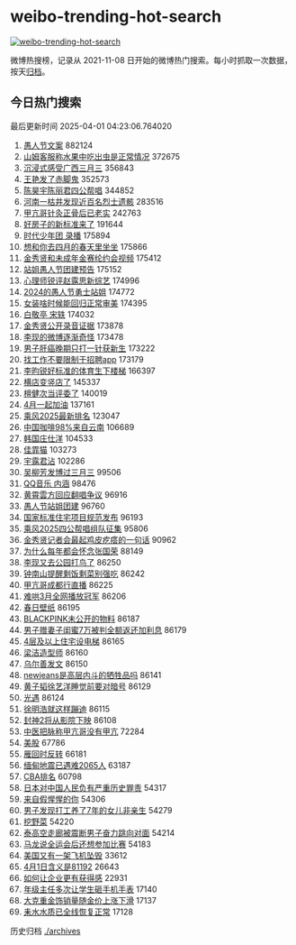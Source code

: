 # weibo-trending-hot-search

[![weibo-trending-hot-search](https://github.com/ameizi/weibo-trending-hot-search/actions/workflows/ci.yml/badge.svg)](https://github.com/ameizi/weibo-trending-hot-search/actions/workflows/ci.yml)

微博热搜榜，记录从 2021-11-08 日开始的微博热门搜索。每小时抓取一次数据，按天[归档](./archives)。

## 今日热门搜索

<!-- BEGIN --> 
最后更新时间 2025-04-01 04:23:06.764020 
1. [愚人节文案](https://s.weibo.com/weibo?q=%E6%84%9A%E4%BA%BA%E8%8A%82%E6%96%87%E6%A1%88&t=31&band_rank=1&Refer=top) 882124
1. [山姆客服称水果中吃出虫是正常情况](https://s.weibo.com/weibo?q=%23%E5%B1%B1%E5%A7%86%E5%AE%A2%E6%9C%8D%E7%A7%B0%E6%B0%B4%E6%9E%9C%E4%B8%AD%E5%90%83%E5%87%BA%E8%99%AB%E6%98%AF%E6%AD%A3%E5%B8%B8%E6%83%85%E5%86%B5%23&t=31&band_rank=2&Refer=top) 372675
1. [沉浸式感受广西三月三](https://s.weibo.com/weibo?q=%23%E6%B2%89%E6%B5%B8%E5%BC%8F%E6%84%9F%E5%8F%97%E5%B9%BF%E8%A5%BF%E4%B8%89%E6%9C%88%E4%B8%89%23&t=31&band_rank=3&Refer=top) 356843
1. [王艳发了赤脚鬼](https://s.weibo.com/weibo?q=%E7%8E%8B%E8%89%B3%E5%8F%91%E4%BA%86%E8%B5%A4%E8%84%9A%E9%AC%BC&t=31&band_rank=4&Refer=top) 352573
1. [陈昊宇陈丽君四公帮唱](https://s.weibo.com/weibo?q=%23%E9%99%88%E6%98%8A%E5%AE%87%E9%99%88%E4%B8%BD%E5%90%9B%E5%9B%9B%E5%85%AC%E5%B8%AE%E5%94%B1%23&t=31&band_rank=5&Refer=top) 344852
1. [河南一枯井发现近百名烈士遗骸](https://s.weibo.com/weibo?q=%23%E6%B2%B3%E5%8D%97%E4%B8%80%E6%9E%AF%E4%BA%95%E5%8F%91%E7%8E%B0%E8%BF%91%E7%99%BE%E5%90%8D%E7%83%88%E5%A3%AB%E9%81%97%E9%AA%B8%23&t=31&band_rank=6&Refer=top) 283516
1. [甲亢哥针灸正骨后已老实](https://s.weibo.com/weibo?q=%23%E7%94%B2%E4%BA%A2%E5%93%A5%E9%92%88%E7%81%B8%E6%AD%A3%E9%AA%A8%E5%90%8E%E5%B7%B2%E8%80%81%E5%AE%9E%23&t=31&band_rank=7&Refer=top) 242763
1. [好房子的新标准来了](https://s.weibo.com/weibo?q=%23%E5%A5%BD%E6%88%BF%E5%AD%90%E7%9A%84%E6%96%B0%E6%A0%87%E5%87%86%E6%9D%A5%E4%BA%86%23&t=31&band_rank=8&Refer=top) 191644
1. [时代少年团 录播](https://s.weibo.com/weibo?q=%E6%97%B6%E4%BB%A3%E5%B0%91%E5%B9%B4%E5%9B%A2%20%E5%BD%95%E6%92%AD&t=31&band_rank=9&Refer=top) 175894
1. [想和你去四月的春天里坐坐](https://s.weibo.com/weibo?q=%23%E6%83%B3%E5%92%8C%E4%BD%A0%E5%8E%BB%E5%9B%9B%E6%9C%88%E7%9A%84%E6%98%A5%E5%A4%A9%E9%87%8C%E5%9D%90%E5%9D%90%23&t=31&band_rank=10&Refer=top) 175866
1. [金秀贤和未成年金赛纶约会视频](https://s.weibo.com/weibo?q=%E9%87%91%E7%A7%80%E8%B4%A4%E5%92%8C%E6%9C%AA%E6%88%90%E5%B9%B4%E9%87%91%E8%B5%9B%E7%BA%B6%E7%BA%A6%E4%BC%9A%E8%A7%86%E9%A2%91&t=31&band_rank=11&Refer=top) 175412
1. [站姐愚人节团建预告](https://s.weibo.com/weibo?q=%23%E7%AB%99%E5%A7%90%E6%84%9A%E4%BA%BA%E8%8A%82%E5%9B%A2%E5%BB%BA%E9%A2%84%E5%91%8A%23&t=31&band_rank=12&Refer=top) 175152
1. [心理师锐评赵露思新综艺](https://s.weibo.com/weibo?q=%23%E5%BF%83%E7%90%86%E5%B8%88%E9%94%90%E8%AF%84%E8%B5%B5%E9%9C%B2%E6%80%9D%E6%96%B0%E7%BB%BC%E8%89%BA%23&t=31&band_rank=13&Refer=top) 174996
1. [2024的愚人节勇士站姐](https://s.weibo.com/weibo?q=2024%E7%9A%84%E6%84%9A%E4%BA%BA%E8%8A%82%E5%8B%87%E5%A3%AB%E7%AB%99%E5%A7%90&t=31&band_rank=14&Refer=top) 174772
1. [女装啥时候能回归正常审美](https://s.weibo.com/weibo?q=%E5%A5%B3%E8%A3%85%E5%95%A5%E6%97%B6%E5%80%99%E8%83%BD%E5%9B%9E%E5%BD%92%E6%AD%A3%E5%B8%B8%E5%AE%A1%E7%BE%8E&t=31&band_rank=15&Refer=top) 174395
1. [白敬亭 宋轶](https://s.weibo.com/weibo?q=%E7%99%BD%E6%95%AC%E4%BA%AD%20%E5%AE%8B%E8%BD%B6&t=31&band_rank=16&Refer=top) 174032
1. [金秀贤公开录音证据](https://s.weibo.com/weibo?q=%23%E9%87%91%E7%A7%80%E8%B4%A4%E5%85%AC%E5%BC%80%E5%BD%95%E9%9F%B3%E8%AF%81%E6%8D%AE%23&t=31&band_rank=17&Refer=top) 173878
1. [李现的微博逐渐奇怪](https://s.weibo.com/weibo?q=%23%E6%9D%8E%E7%8E%B0%E7%9A%84%E5%BE%AE%E5%8D%9A%E9%80%90%E6%B8%90%E5%A5%87%E6%80%AA%23&t=31&band_rank=18&Refer=top) 173478
1. [男子肝癌晚期只打一针获新生](https://s.weibo.com/weibo?q=%23%E7%94%B7%E5%AD%90%E8%82%9D%E7%99%8C%E6%99%9A%E6%9C%9F%E5%8F%AA%E6%89%93%E4%B8%80%E9%92%88%E8%8E%B7%E6%96%B0%E7%94%9F%23&t=31&band_rank=19&Refer=top) 173222
1. [找工作不要限制于招聘app](https://s.weibo.com/weibo?q=%E6%89%BE%E5%B7%A5%E4%BD%9C%E4%B8%8D%E8%A6%81%E9%99%90%E5%88%B6%E4%BA%8E%E6%8B%9B%E8%81%98app&t=31&band_rank=20&Refer=top) 173179
1. [李昀锐好标准的体育生下楼梯](https://s.weibo.com/weibo?q=%23%E6%9D%8E%E6%98%80%E9%94%90%E5%A5%BD%E6%A0%87%E5%87%86%E7%9A%84%E4%BD%93%E8%82%B2%E7%94%9F%E4%B8%8B%E6%A5%BC%E6%A2%AF%23&t=31&band_rank=21&Refer=top) 166397
1. [横店变竖店了](https://s.weibo.com/weibo?q=%23%E6%A8%AA%E5%BA%97%E5%8F%98%E7%AB%96%E5%BA%97%E4%BA%86%23&t=31&band_rank=22&Refer=top) 145337
1. [檀健次当评委了](https://s.weibo.com/weibo?q=%23%E6%AA%80%E5%81%A5%E6%AC%A1%E5%BD%93%E8%AF%84%E5%A7%94%E4%BA%86%23&t=31&band_rank=23&Refer=top) 140019
1. [4月一起加油](https://s.weibo.com/weibo?q=%234%E6%9C%88%E4%B8%80%E8%B5%B7%E5%8A%A0%E6%B2%B9%23&t=31&band_rank=24&Refer=top) 137161
1. [乘风2025最新排名](https://s.weibo.com/weibo?q=%23%E4%B9%98%E9%A3%8E2025%E6%9C%80%E6%96%B0%E6%8E%92%E5%90%8D%23&t=31&band_rank=25&Refer=top) 123047
1. [中国咖啡98%来自云南](https://s.weibo.com/weibo?q=%23%E4%B8%AD%E5%9B%BD%E5%92%96%E5%95%A198%25%E6%9D%A5%E8%87%AA%E4%BA%91%E5%8D%97%23&t=31&band_rank=26&Refer=top) 106689
1. [韩国庄仕洋](https://s.weibo.com/weibo?q=%E9%9F%A9%E5%9B%BD%E5%BA%84%E4%BB%95%E6%B4%8B&t=31&band_rank=27&Refer=top) 104533
1. [佳霏猫](https://s.weibo.com/weibo?q=%E4%BD%B3%E9%9C%8F%E7%8C%AB&t=31&band_rank=28&Refer=top) 103273
1. [宇露君沾](https://s.weibo.com/weibo?q=%E5%AE%87%E9%9C%B2%E5%90%9B%E6%B2%BE&t=31&band_rank=29&Refer=top) 102286
1. [吴柳芳发博过三月三](https://s.weibo.com/weibo?q=%23%E5%90%B4%E6%9F%B3%E8%8A%B3%E5%8F%91%E5%8D%9A%E8%BF%87%E4%B8%89%E6%9C%88%E4%B8%89%23&t=31&band_rank=30&Refer=top) 99506
1. [QQ音乐 内涵](https://s.weibo.com/weibo?q=QQ%E9%9F%B3%E4%B9%90%20%E5%86%85%E6%B6%B5&t=31&band_rank=31&Refer=top) 98476
1. [黄霄雲方回应翻唱争议](https://s.weibo.com/weibo?q=%23%E9%BB%84%E9%9C%84%E9%9B%B2%E6%96%B9%E5%9B%9E%E5%BA%94%E7%BF%BB%E5%94%B1%E4%BA%89%E8%AE%AE%23&t=31&band_rank=32&Refer=top) 96916
1. [愚人节站姐团建](https://s.weibo.com/weibo?q=%23%E6%84%9A%E4%BA%BA%E8%8A%82%E7%AB%99%E5%A7%90%E5%9B%A2%E5%BB%BA%23&t=31&band_rank=11&Refer=top) 96760
1. [国家标准住宅项目规范发布](https://s.weibo.com/weibo?q=%23%E5%9B%BD%E5%AE%B6%E6%A0%87%E5%87%86%E4%BD%8F%E5%AE%85%E9%A1%B9%E7%9B%AE%E8%A7%84%E8%8C%83%E5%8F%91%E5%B8%83%23&t=31&band_rank=33&Refer=top) 96193
1. [乘风2025四公帮唱组队征集](https://s.weibo.com/weibo?q=%23%E4%B9%98%E9%A3%8E2025%E5%9B%9B%E5%85%AC%E5%B8%AE%E5%94%B1%E7%BB%84%E9%98%9F%E5%BE%81%E9%9B%86%23&t=31&band_rank=34&Refer=top) 95806
1. [金秀贤记者会最起鸡皮疙瘩的一句话](https://s.weibo.com/weibo?q=%23%E9%87%91%E7%A7%80%E8%B4%A4%E8%AE%B0%E8%80%85%E4%BC%9A%E6%9C%80%E8%B5%B7%E9%B8%A1%E7%9A%AE%E7%96%99%E7%98%A9%E7%9A%84%E4%B8%80%E5%8F%A5%E8%AF%9D%23&t=31&band_rank=17&Refer=top) 90962
1. [为什么每年都会怀念张国荣](https://s.weibo.com/weibo?q=%E4%B8%BA%E4%BB%80%E4%B9%88%E6%AF%8F%E5%B9%B4%E9%83%BD%E4%BC%9A%E6%80%80%E5%BF%B5%E5%BC%A0%E5%9B%BD%E8%8D%A3&t=31&band_rank=20&Refer=top) 88149
1. [李现又去公园打鸟了](https://s.weibo.com/weibo?q=%23%E6%9D%8E%E7%8E%B0%E5%8F%88%E5%8E%BB%E5%85%AC%E5%9B%AD%E6%89%93%E9%B8%9F%E4%BA%86%23&t=31&band_rank=36&Refer=top) 86250
1. [钟南山提醒剩饭剩菜别强吃](https://s.weibo.com/weibo?q=%23%E9%92%9F%E5%8D%97%E5%B1%B1%E6%8F%90%E9%86%92%E5%89%A9%E9%A5%AD%E5%89%A9%E8%8F%9C%E5%88%AB%E5%BC%BA%E5%90%83%23&t=31&band_rank=33&Refer=top) 86242
1. [甲亢哥成都行直播](https://s.weibo.com/weibo?q=%23%E7%94%B2%E4%BA%A2%E5%93%A5%E6%88%90%E9%83%BD%E8%A1%8C%E7%9B%B4%E6%92%AD%23&t=31&band_rank=35&Refer=top) 86225
1. [难哄3月全网播放冠军](https://s.weibo.com/weibo?q=%23%E9%9A%BE%E5%93%843%E6%9C%88%E5%85%A8%E7%BD%91%E6%92%AD%E6%94%BE%E5%86%A0%E5%86%9B%23&t=31&band_rank=43&Refer=top) 86206
1. [春日壁纸](https://s.weibo.com/weibo?q=%E6%98%A5%E6%97%A5%E5%A3%81%E7%BA%B8&t=31&band_rank=47&Refer=top) 86195
1. [BLACKPINK未公开的物料](https://s.weibo.com/weibo?q=%23BLACKPINK%E6%9C%AA%E5%85%AC%E5%BC%80%E7%9A%84%E7%89%A9%E6%96%99%23&t=31&band_rank=42&Refer=top) 86187
1. [男子赠妻子闺蜜7万被判全额返还加利息](https://s.weibo.com/weibo?q=%23%E7%94%B7%E5%AD%90%E8%B5%A0%E5%A6%BB%E5%AD%90%E9%97%BA%E8%9C%9C7%E4%B8%87%E8%A2%AB%E5%88%A4%E5%85%A8%E9%A2%9D%E8%BF%94%E8%BF%98%E5%8A%A0%E5%88%A9%E6%81%AF%23&t=31&band_rank=38&Refer=top) 86179
1. [4层及以上住宅设电梯](https://s.weibo.com/weibo?q=%234%E5%B1%82%E5%8F%8A%E4%BB%A5%E4%B8%8A%E4%BD%8F%E5%AE%85%E8%AE%BE%E7%94%B5%E6%A2%AF%23&t=31&band_rank=37&Refer=top) 86165
1. [梁洁造型师](https://s.weibo.com/weibo?q=%E6%A2%81%E6%B4%81%E9%80%A0%E5%9E%8B%E5%B8%88&t=31&band_rank=39&Refer=top) 86160
1. [乌尔善发文](https://s.weibo.com/weibo?q=%23%E4%B9%8C%E5%B0%94%E5%96%84%E5%8F%91%E6%96%87%23&t=31&band_rank=46&Refer=top) 86150
1. [newjeans是高层内斗的牺牲品吗](https://s.weibo.com/weibo?q=newjeans%E6%98%AF%E9%AB%98%E5%B1%82%E5%86%85%E6%96%97%E7%9A%84%E7%89%BA%E7%89%B2%E5%93%81%E5%90%97&t=31&band_rank=41&Refer=top) 86141
1. [黄子韬徐艺洋睡觉前要对暗号](https://s.weibo.com/weibo?q=%23%E9%BB%84%E5%AD%90%E9%9F%AC%E5%BE%90%E8%89%BA%E6%B4%8B%E7%9D%A1%E8%A7%89%E5%89%8D%E8%A6%81%E5%AF%B9%E6%9A%97%E5%8F%B7%23&t=31&band_rank=47&Refer=top) 86129
1. [光遇](https://s.weibo.com/weibo?q=%E5%85%89%E9%81%87&t=31&band_rank=48&Refer=top) 86124
1. [徐明浩就这样蹦迪](https://s.weibo.com/weibo?q=%E5%BE%90%E6%98%8E%E6%B5%A9%E5%B0%B1%E8%BF%99%E6%A0%B7%E8%B9%A6%E8%BF%AA&t=31&band_rank=49&Refer=top) 86115
1. [封神2将从影院下映](https://s.weibo.com/weibo?q=%23%E5%B0%81%E7%A5%9E2%E5%B0%86%E4%BB%8E%E5%BD%B1%E9%99%A2%E4%B8%8B%E6%98%A0%23&t=31&band_rank=49&Refer=top) 86108
1. [中医把脉称甲亢哥没有甲亢](https://s.weibo.com/weibo?q=%23%E4%B8%AD%E5%8C%BB%E6%8A%8A%E8%84%89%E7%A7%B0%E7%94%B2%E4%BA%A2%E5%93%A5%E6%B2%A1%E6%9C%89%E7%94%B2%E4%BA%A2%23&t=31&band_rank=40&Refer=top) 72284
1. [美股](https://s.weibo.com/weibo?q=%E7%BE%8E%E8%82%A1&t=31&band_rank=44&Refer=top) 67786
1. [雁回时反转](https://s.weibo.com/weibo?q=%E9%9B%81%E5%9B%9E%E6%97%B6%E5%8F%8D%E8%BD%AC&t=31&band_rank=45&Refer=top) 66181
1. [缅甸地震已遇难2065人](https://s.weibo.com/weibo?q=%23%E7%BC%85%E7%94%B8%E5%9C%B0%E9%9C%87%E5%B7%B2%E9%81%87%E9%9A%BE2065%E4%BA%BA%23&t=31&band_rank=48&Refer=top) 63187
1. [CBA排名](https://s.weibo.com/weibo?q=CBA%E6%8E%92%E5%90%8D&t=31&band_rank=50&Refer=top) 60798
1. [日本对中国人民负有严重历史罪责](https://s.weibo.com/weibo?q=%23%E6%97%A5%E6%9C%AC%E5%AF%B9%E4%B8%AD%E5%9B%BD%E4%BA%BA%E6%B0%91%E8%B4%9F%E6%9C%89%E4%B8%A5%E9%87%8D%E5%8E%86%E5%8F%B2%E7%BD%AA%E8%B4%A3%23&t=31&band_rank=21&Refer=top) 54317
1. [来自假惺惺的你](https://s.weibo.com/weibo?q=%23%E6%9D%A5%E8%87%AA%E5%81%87%E6%83%BA%E6%83%BA%E7%9A%84%E4%BD%A0%23&t=31&band_rank=24&Refer=top) 54306
1. [男子发现打工养了7年的女儿非亲生](https://s.weibo.com/weibo?q=%23%E7%94%B7%E5%AD%90%E5%8F%91%E7%8E%B0%E6%89%93%E5%B7%A5%E5%85%BB%E4%BA%867%E5%B9%B4%E7%9A%84%E5%A5%B3%E5%84%BF%E9%9D%9E%E4%BA%B2%E7%94%9F%23&t=31&band_rank=29&Refer=top) 54279
1. [挖野菜](https://s.weibo.com/weibo?q=%E6%8C%96%E9%87%8E%E8%8F%9C&t=31&band_rank=42&Refer=top) 54220
1. [泰高空走廊被震断男子奋力跳向对面](https://s.weibo.com/weibo?q=%23%E6%B3%B0%E9%AB%98%E7%A9%BA%E8%B5%B0%E5%BB%8A%E8%A2%AB%E9%9C%87%E6%96%AD%E7%94%B7%E5%AD%90%E5%A5%8B%E5%8A%9B%E8%B7%B3%E5%90%91%E5%AF%B9%E9%9D%A2%23&t=31&band_rank=43&Refer=top) 54214
1. [马龙说全运会后还想参加比赛](https://s.weibo.com/weibo?q=%23%E9%A9%AC%E9%BE%99%E8%AF%B4%E5%85%A8%E8%BF%90%E4%BC%9A%E5%90%8E%E8%BF%98%E6%83%B3%E5%8F%82%E5%8A%A0%E6%AF%94%E8%B5%9B%23&t=31&band_rank=50&Refer=top) 54183
1. [美国又有一架飞机坠毁](https://s.weibo.com/weibo?q=%23%E7%BE%8E%E5%9B%BD%E5%8F%88%E6%9C%89%E4%B8%80%E6%9E%B6%E9%A3%9E%E6%9C%BA%E5%9D%A0%E6%AF%81%23&t=31&band_rank=10&Refer=top) 33612
1. [4月1日含义是81192](https://s.weibo.com/weibo?q=%234%E6%9C%881%E6%97%A5%E5%90%AB%E4%B9%89%E6%98%AF81192%23&t=31&band_rank=33&Refer=top) 26643
1. [如何让企业更有获得感](https://s.weibo.com/weibo?q=%23%E5%A6%82%E4%BD%95%E8%AE%A9%E4%BC%81%E4%B8%9A%E6%9B%B4%E6%9C%89%E8%8E%B7%E5%BE%97%E6%84%9F%23&t=31&band_rank=12&Refer=top) 22931
1. [年级主任多次让学生砸手机手表](https://s.weibo.com/weibo?q=%23%E5%B9%B4%E7%BA%A7%E4%B8%BB%E4%BB%BB%E5%A4%9A%E6%AC%A1%E8%AE%A9%E5%AD%A6%E7%94%9F%E7%A0%B8%E6%89%8B%E6%9C%BA%E6%89%8B%E8%A1%A8%23&t=31&band_rank=33&Refer=top) 17140
1. [大克重金饰销量随金价上涨下滑](https://s.weibo.com/weibo?q=%23%E5%A4%A7%E5%85%8B%E9%87%8D%E9%87%91%E9%A5%B0%E9%94%80%E9%87%8F%E9%9A%8F%E9%87%91%E4%BB%B7%E4%B8%8A%E6%B6%A8%E4%B8%8B%E6%BB%91%23&t=31&band_rank=36&Refer=top) 17137
1. [耒水水质已全线恢复正常](https://s.weibo.com/weibo?q=%23%E8%80%92%E6%B0%B4%E6%B0%B4%E8%B4%A8%E5%B7%B2%E5%85%A8%E7%BA%BF%E6%81%A2%E5%A4%8D%E6%AD%A3%E5%B8%B8%23&t=31&band_rank=46&Refer=top) 17128
<!-- END -->

历史归档 [./archives](./archives)

